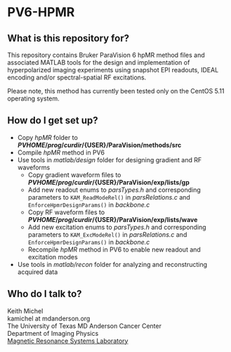 # PV6-HPMR #

## What is this repository for? ##

This repository contains Bruker ParaVision 6 hpMR method files and associated MATLAB tools for the design and implementation
of hyperpolarized imaging experiments using snapshot EPI readouts, IDEAL encoding and/or spectral-spatial RF excitations.

Please note, this method has currently been tested only on the CentOS 5.11 operating system.

## How do I get set up? ##

* Copy *hpMR* folder to **${PVHOME}/prog/curdir/${USER}/ParaVision/methods/src**
* Compile *hpMR* method in PV6
* Use tools in *matlab/design* folder for designing gradient and RF waveforms
    * Copy gradient waveform files to **${PVHOME}/prog/curdir/${USER}/ParaVision/exp/lists/gp**
    * Add new readout enums to *parsTypes.h* and corresponding parameters to `KAM_ReadModeRel()` in *parsRelations.c* and `EnforceHpmrDesignParams()` in *backbone.c*
    * Copy RF waveform files to **${PVHOME}/prog/curdir/${USER}/ParaVision/exp/lists/wave**
    * Add new excitation enums to *parsTypes.h* and corresponding parameters to `KAM_ExcModeRel()` in *parsRelations.c* and `EnforceHpmrDesignParams()` in *backbone.c*
    * Recompile *hpMR* method in PV6 to enable new readout and excitation modes
* Use tools in *matlab/recon* folder for analyzing and reconstructing acquired data

## Who do I talk to? ##

Keith Michel\
kamichel at mdanderson.org\
The University of Texas MD Anderson Cancer Center\
Department of Imaging Physics\
[Magnetic Resonance Systems Laboratory](https://www.mdanderson.org/research/departments-labs-institutes/labs/magnetic-resonance-systems.html)
